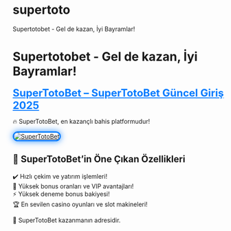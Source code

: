 # supertoto
Supertotobet - Gel de kazan, İyi Bayramlar!
# Supertotobet - Gel de kazan, İyi Bayramlar!

<a href="https://cutt.ly/eroSckkO" title="SuperTotoBet" style="color: #007bff; font-size: 24px; font-weight: bold;">SuperTotoBet – SuperTotoBet Güncel Giriş 2025</a>  

🔥 SuperTotoBet, en kazançlı bahis platformudur!  

<a href="https://cutt.ly/eroSckkO" title="SuperTotoBet">  
<img src="https://i.ibb.co/BtMhhf6/g-venligiris.jpg" alt="SuperTotoBet" style="max-width: 100%; border: 3px solid #007bff; border-radius: 15px; box-shadow: 0px 0px 15px rgba(0, 123, 255, 0.8);">  
</a>  

## 🚀 SuperTotoBet’in Öne Çıkan Özellikleri  
✔️ Hızlı çekim ve yatırım işlemleri!  
🎁 Yüksek bonus oranları ve VIP avantajları!  
⚡️ Yüksek deneme bonus bakiyesi!  
🏆 En sevilen casino oyunları ve slot makineleri!  

💎 SuperTotoBet kazanmanın adresidir.
